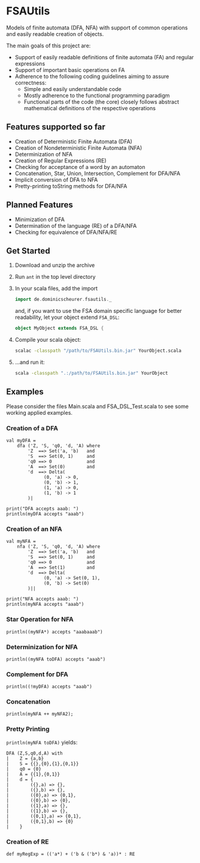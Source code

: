 FSAUtils
========

Models of finite automata (DFA, NFA) with support of common operations and easily readable creation of objects.

The main goals of this project are:

* Support of easily readable definitions of finite automata (FA) and regular expressions
* Support of important basic operations on FA
* Adherence to the following coding guidelines aiming to assure correctness:
    * Simple and easily understandable code
    * Mostly adherence to the functional programming paradigm
    * Functional parts of the code (the core) closely follows abstract mathematical definitions of the respective operations

Features supported so far
-------------------------

* Creation of Deterministic Finite Automata (DFA)
* Creation of Nondeterministic Finite Automata (NFA)
* Determinization of NFA
* Creation of Regular Expressions (RE)
* Checking for acceptance of a word by an automaton
* Concatenation, Star, Union, Intersection, Complement for DFA/NFA
* Implicit conversion of DFA to NFA
* Pretty-printing toString methods for DFA/NFA

Planned Features
----------------

* Minimization of DFA
* Determination of the language (RE) of a DFA/NFA
* Checking for equivalence of DFA/NFA/RE

Get Started
-----------

1. Download and unzip the archive
2. Run `ant` in the top level directory
3. In your scala files, add the import

   ```scala
   import de.dominicscheurer.fsautils._
   ```
   
   and, if you want to use the FSA domain specific language
   for better readability, let your object extend `FSA_DSL`:
   
   ```scala
   object MyObject extends FSA_DSL {
   ```
4. Compile your scala object:
   
   ```bash
   scalac -classpath "/path/to/FSAUtils.bin.jar" YourObject.scala
   ```
5. ...and run it:
   
   ```bash
   scala -classpath ".:/path/to/FSAUtils.bin.jar" YourObject
   ```

Examples
--------

Please consider the files Main.scala and FSA_DSL_Test.scala to see some
working applied examples.

### Creation of a DFA

````
val myDFA =
    dfa ('Z, 'S, 'q0, 'd, 'A) where
	    'Z  ==> Set('a, 'b)   and
	    'S  ==> Set(0, 1)     and
	    'q0 ==> 0             and
	    'A  ==> Set(0)        and
	    'd  ==> Delta(
              (0, 'a) -> 0,
              (0, 'b) -> 1,
              (1, 'a) -> 0,
              (1, 'b) -> 1
        )|

print("DFA accepts aaab: ")
println(myDFA accepts "aaab")
````

### Creation of an NFA

````
val myNFA =
    nfa ('Z, 'S, 'q0, 'd, 'A) where
        'Z  ==> Set('a, 'b)   and
        'S  ==> Set(0, 1)     and
        'q0 ==> 0             and
        'A  ==> Set(1)        and
        'd  ==> Delta(
              (0, 'a) -> Set(0, 1),
              (0, 'b) -> Set(0)
        )||

print("NFA accepts aaab: ")
println(myNFA accepts "aaab")
````

### Star Operation for NFA

````
println((myNFA*) accepts "aaabaaab")
````

### Determinization for NFA

````
println((myNFA toDFA) accepts "aaab")
````

### Complement for DFA

````
println((!myDFA) accepts "aaab")
````

### Concatenation

````
println(myNFA ++ myNFA2);
````

### Pretty Printing

`println(myNFA toDFA)` yields:

```` 
DFA (Z,S,q0,d,A) with
|    Z = {a,b}
|    S = {{},{0},{1},{0,1}}
|    q0 = {0}
|    A = {{1},{0,1}}
|    d = {
|        ({},a) => {},
|        ({},b) => {},
|        ({0},a) => {0,1},
|        ({0},b) => {0},
|        ({1},a) => {},
|        ({1},b) => {},
|        ({0,1},a) => {0,1},
|        ({0,1},b) => {0}
|    }
````

### Creation of RE

````
def myRegExp = (('a*) + ('b & ('b*) & 'a))* : RE
````
